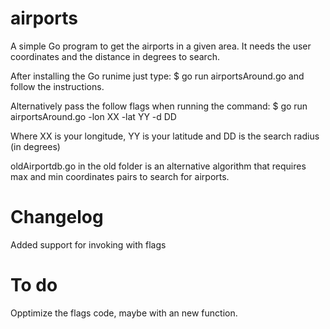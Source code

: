 # airports
A simple Go program to get the airports in a given area. 
It needs the user coordinates and the distance in degrees to search. 

After installing the Go runime just type:
$ go run airportsAround.go and follow the instructions. 

Alternatively pass the follow flags when running the command:
 $ go run airportsAround.go -lon XX -lat YY -d DD

 Where XX is your longitude, YY is your latitude and DD is the search radius (in degrees)


oldAirportdb.go in the old folder is an alternative algorithm that requires max and min coordinates pairs to search for airports. 


# Changelog 
Added support for invoking with flags 

# To do 

Opptimize the flags code, maybe with an new function. 